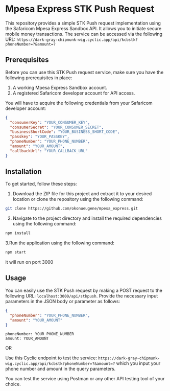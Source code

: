 # Mpesa Express STK Push Request

This repository provides a simple STK Push request implementation using the Safaricom Mpesa Express Sandbox API. It allows you to initiate secure mobile money transactions. The service can be accessed via the following URL: `https://dark-gray-chipmunk-wig.cyclic.app/api/kcbstk?phoneNumber=?&amount=?`

## Prerequisites

Before you can use this STK Push request service, make sure you have the following prerequisites in place:

1. A working Mpesa Express Sandbox account.
2. A registered Safaricom developer account for API access.

You will have to acquire the following credentials from your Safaricom developer account:

```json
{
  "consumerKey": "YOUR_CONSUMER_KEY",
  "consumerSecret": "YOUR_CONSUMER_SECRET",
  "businessShortCode": "YOUR_BUSINESS_SHORT_CODE",
  "passkey": "YOUR_PASSKEY",
  "phoneNumber": "YOUR_PHONE_NUMBER",
  "amount": "YOUR_AMOUNT",
  "callbackUrl": "YOUR_CALLBACK_URL"
}
```

## Installation

To get started, follow these steps:

1. Download the ZIP file for this project and extract it to your desired location or clone the repository using the following command:

```bash
git clone https://github.com/okonueugene/mpesa_express.git
```

2. Navigate to the project directory and install the required dependencies using the following command:

```bash
npm install
```

3.Run the application using the following command:

```bash
npm start
```

it will run on port 3000

## Usage

You can easily use the STK Push request by making a POST request to the following URL: `localhost:3000/api/stkpush`. Provide the necessary input parameters in the JSON body or parameter as follows:

```json
{
  "phoneNumber": "YOUR_PHONE_NUMBER",
  "amount": "YOUR_AMOUNT"
}
```

```param
phoneNumber: YOUR_PHONE_NUMBER
amount: YOUR_AMOUNT
```

OR

Use this Cyclic endpoint to test the service: `https://dark-gray-chipmunk-wig.cyclic.app/api/kcbstk?phoneNumber=?&amount=?` which you input your phone number and amount in the query parameters.

You can test the service using Postman or any other API testing tool of your choice.
